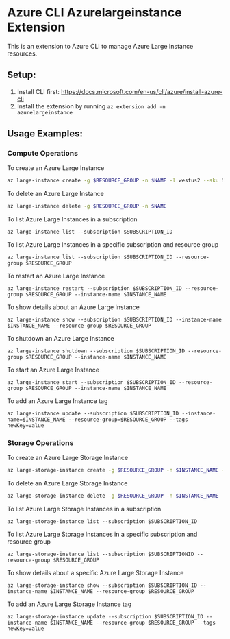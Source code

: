 # Azure CLI Azurelargeinstance Extension #
This is an extension to Azure CLI to manage Azure Large Instance resources.

## Setup:
1. Install CLI first: https://docs.microsoft.com/en-us/cli/azure/install-azure-cli
2. Install the extension by running `az extension add -n azurelargeinstance`

## Usage Examples:
### Compute Operations
To create an Azure Large Instance

```bash
az large-instance create -g $RESOURCE_GROUP -n $NAME -l westus2 --sku S72
```

To delete an Azure Large Instance
```bash
az large-instance delete -g $RESOURCE_GROUP -n $NAME
```


To list Azure Large Instances in a subscription

`az large-instance list --subscription $SUBSCRIPTION_ID`

To list Azure Large Instances in a specific subscription and resource group

`az large-instance list --subscription $SUBSCRIPTION_ID --resource-group $RESOURCE_GROUP`

To restart an Azure Large Instance

`az large-instance restart --subscription $SUBSCRIPTION_ID --resource-group $RESOURCE_GROUP --instance-name $INSTANCE_NAME`

To show details about an Azure Large Instance

`az large-instance show --subscription $SUBSCRIPTION_ID --instance-name $INSTANCE_NAME --resource-group $RESOURCE_GROUP`

To shutdown an Azure Large Instance

`az large-instance shutdown --subscription $SUBSCRIPTION_ID --resource-group $RESOURCE_GROUP --instance-name $INSTANCE_NAME`

To start an Azure Large Instance

`az large-instance start --subscription $SUBSCRIPTION_ID --resource-group $RESOURCE_GROUP --instance-name $INSTANCE_NAME`

To add an Azure Large Instance tag

`az large-instance update --subscription $SUBSCRIPTION_ID --instance-name=$INSTANCE_NAME --resource-group=$RESOURCE_GROUP --tags newKey=value`

### Storage Operations
To create an Azure Large Storage Instance

```bash
az large-storage-instance create -g $RESOURCE_GROUP -n $INSTANCE_NAME -l westus2 --sku n10"
```

To delete an Azure Large Storage Instance

```bash
az large-storage-instance delete -g $RESOURCE_GROUP -n $INSTANCE_NAME
```

To list Azure Large Storage Instances in a subscription

`az large-storage-instance list --subscription $SUBSCRIPTION_ID`

To list Azure Large Storage Instances in a specific subscription and resource group

`az large-storage-instance list --subscription $SUBSCRIPTIONID --resource-group $RESOURCE_GROUP`

To show details about a specific Azure Large Storage Instance

`az large-storage-instance show --subscription $SUBSCRIPTION_ID --instance-name $INSTANCE_NAME --resource-group $RESOURCE_GROUP`

To add an Azure Large Storage Instance tag

`az large-storage-instance update --subscription $SUBSCRIPTION_ID --instance-name $INSTANCE_NAME --resource-group $RESOURCE_GROUP --tags newKey=value`